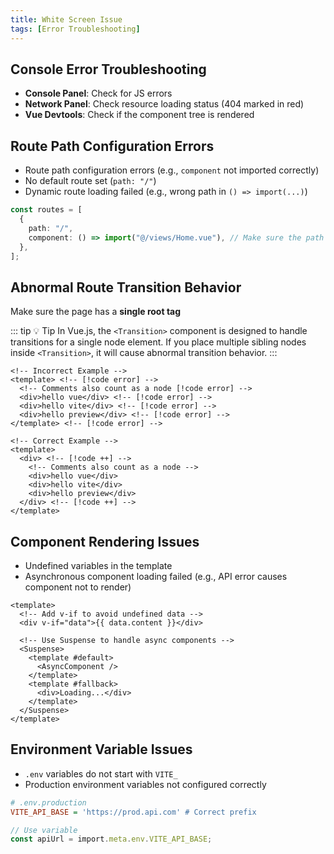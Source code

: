 ```yaml
---
title: White Screen Issue
tags: [Error Troubleshooting]
---
```


## Console Error Troubleshooting

- **Console Panel**: Check for JS errors
- **Network Panel**: Check resource loading status (404 marked in red)
- **Vue Devtools**: Check if the component tree is rendered

## Route Path Configuration Errors

- Route path configuration errors (e.g., `component` not imported correctly)
- No default route set (`path: "/"`)
- Dynamic route loading failed (e.g., wrong path in `() => import(...)`)

```ts [src/router/modules/routes.ts]
const routes = [
  {
    path: "/",
    component: () => import("@/views/Home.vue"), // Make sure the path is correct
  },
];
```

## Abnormal Route Transition Behavior

Make sure the page has a **single root tag**

::: tip 💡 Tip
In Vue.js, the `<Transition>` component is designed to handle transitions for a single node element. If you place multiple sibling nodes inside `<Transition>`, it will cause abnormal transition behavior.
:::

```vue [vue]
<!-- Incorrect Example -->
<template> <!-- [!code error] -->
  <!-- Comments also count as a node [!code error] -->
  <div>hello vue</div> <!-- [!code error] -->
  <div>hello vite</div> <!-- [!code error] -->
  <div>hello preview</div> <!-- [!code error] -->
</template> <!-- [!code error] -->

<!-- Correct Example -->
<template>
  <div> <!-- [!code ++] -->
    <!-- Comments also count as a node -->
    <div>hello vue</div>
    <div>hello vite</div>
    <div>hello preview</div>
  </div> <!-- [!code ++] -->
</template>
```

## Component Rendering Issues

- Undefined variables in the template
- Asynchronous component loading failed (e.g., API error causes component not to render)

```vue [vue]
<template>
  <!-- Add v-if to avoid undefined data -->
  <div v-if="data">{{ data.content }}</div>

  <!-- Use Suspense to handle async components -->
  <Suspense>
    <template #default>
      <AsyncComponent />
    </template>
    <template #fallback>
      <div>Loading...</div>
    </template>
  </Suspense>
</template>
```

## Environment Variable Issues

- `.env` variables do not start with `VITE_`
- Production environment variables not configured correctly

```ini [.env.production]
# .env.production
VITE_API_BASE = 'https://prod.api.com' # Correct prefix
```

```ts
// Use variable
const apiUrl = import.meta.env.VITE_API_BASE;
```
